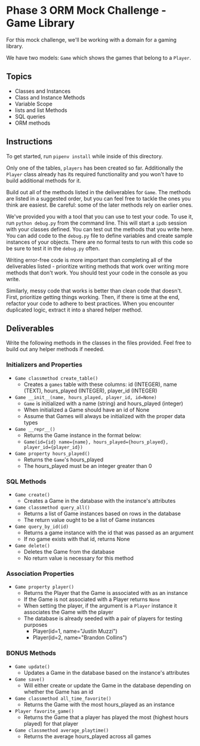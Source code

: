 # Phase 3 ORM Mock Challenge - Game Library

For this mock challenge, we'll be working with a domain for a gaming library.

We have two models: `Game` which shows the games that belong to a `Player`.

## Topics

- Classes and Instances
- Class and Instance Methods
- Variable Scope
- lists and list Methods
- SQL queries
- ORM methods

## Instructions

To get started, run `pipenv install` while inside of this directory.

Only one of the tables, `players` has been created so far. Additionally the `Player` class already has its required functionality and you won't have to
build additional methods for it.

Build out all of the methods listed in the deliverables for `Game`. The methods are listed
in a suggested order, but you can feel free to tackle the ones you think are
easiest. Be careful: some of the later methods rely on earlier ones.

We've provided you with a tool that you can use to test your code. To use it,
run `python debug.py` from the command line. This will start a `ipdb` session
with your classes defined. You can test out the methods that you write here. You
can add code to the `debug.py` file to define variables and create sample
instances of your objects. There are no formal tests to run with this code so be
sure to test it in the `debug.py` often.

Writing error-free code is more important than completing all of the
deliverables listed - prioritize writing methods that work over writing more
methods that don't work. You should test your code in the console as you write.

Similarly, messy code that works is better than clean code that doesn't. First,
prioritize getting things working. Then, if there is time at the end, refactor
your code to adhere to best practices. When you encounter duplicated logic,
extract it into a shared helper method.

## Deliverables

Write the following methods in the classes in the files provided. Feel free to
build out any helper methods if needed.

### Initializers and Properties

- `Game classmethod create_table()`
  - Creates a `games` table with these columns: id (INTEGER), name (TEXT),
  hours_played (INTEGER), player_id (INTEGER)
- `Game __init__(name, hours_played, player_id, id=None)`
  - `Game` is initialized with a name (string) and hours_played (integer)
  - When initialized a Game should have an id of None
  - Assume that Games will always be initialized with the proper data types
- `Game __repr__()`
  - Returns the Game instance in the format below:
  - `Game(id={id} name={name}, hours_played={hours_played}, player_id={player_id})`
- `Game property hours_played()`
  - Returns the `Game`'s hours_played
  - The hours_played must be an integer greater than 0

### SQL Methods

- `Game create()`
  - Creates a Game in the database with the instance's attributes
- `Game classmethod query_all()`
  - Returns a list of Game instances based on rows in the database
  - The return value ought to be a list of Game instances
- `Game query_by_id(id)`
  - Returns a game instance with the id that was passed as an argument
  - If no game exists with that id, returns None
- `Game delete()`
  - Deletes the Game from the database
  - No return value is necessary for this method

### Association Properties

- `Game property player()`
  - Returns the Player that the Game is associated with as an instance
  - If the Game is not associated with a Player returns `None`
  - When setting the player, if the argument is a `Player` instance it
  associates the Game with the player
  - The database is already seeded with a pair of players for testing purposes
    - Player(id=1, name="Justin Muzzi")
    - Player(id=2, name="Brandon Collins")

### BONUS Methods

- `Game update()`
  - Updates a Game in the database based on the instance's attributes
- `Game save()`
  - Will either create or update the Game in the database depending on whether
  the Game has an id
- `Game classmethod all_time_favorite()`
  - Returns the Game with the most hours_played as an instance
- `Player favorite_game()`
  - Returns the Game that a player has played the most (highest hours played)
  for that player
- `Game classmethod average_playtime()`
  - Returns the average hours_played across all games
